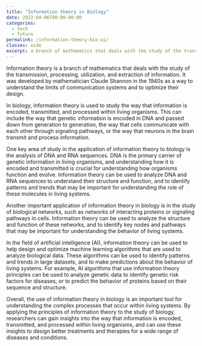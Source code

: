 ```yaml
---
title: "Information theory in Biology"
date: 2022-04-06T00:00-00:00
categories:
  - tech
  - future
permalink: /information-theory-bio-ai/
classes: wide
excerpt: a branch of mathematics that deals with the study of the transmission, processing, utilization, and extraction of information
---
```


Information theory is a branch of mathematics that deals with the study of the transmission, processing, utilization, and extraction of information. It was developed by mathematician Claude Shannon in the 1940s as a way to understand the limits of communication systems and to optimize their design.

In biology, information theory is used to study the way that information is encoded, transmitted, and processed within living organisms. This can include the way that genetic information is encoded in DNA and passed down from generation to generation, the way that cells communicate with each other through signaling pathways, or the way that neurons in the brain transmit and process information.

One key area of study in the application of information theory to biology is the analysis of DNA and RNA sequences. DNA is the primary carrier of genetic information in living organisms, and understanding how it is encoded and transmitted is crucial for understanding how organisms function and evolve. Information theory can be used to analyze DNA and RNA sequences to understand their structure and function, and to identify patterns and trends that may be important for understanding the role of these molecules in living systems.

Another important application of information theory in biology is in the study of biological networks, such as networks of interacting proteins or signaling pathways in cells. Information theory can be used to analyze the structure and function of these networks, and to identify key nodes and pathways that may be important for understanding the behavior of living systems.

In the field of artificial intelligence (AI), information theory can be used to help design and optimize machine learning algorithms that are used to analyze biological data. These algorithms can be used to identify patterns and trends in large datasets, and to make predictions about the behavior of living systems. For example, AI algorithms that use information theory principles can be used to analyze genetic data to identify genetic risk factors for diseases, or to predict the behavior of proteins based on their sequence and structure.

Overall, the use of information theory in biology is an important tool for understanding the complex processes that occur within living systems. By applying the principles of information theory to the study of biology, researchers can gain insights into the way that information is encoded, transmitted, and processed within living organisms, and can use these insights to design better treatments and therapies for a wide range of diseases and conditions.
